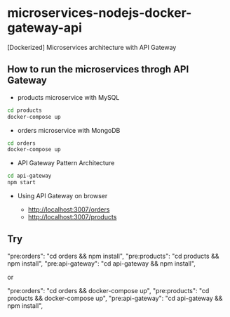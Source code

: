 # microservices-nodejs-docker-gateway-api

[Dockerized] Microservices architecture with API Gateway

## How to run the microservices throgh API Gateway

- products microservice with MySQL

```sh
cd products
docker-compose up
```

- orders microservice with MongoDB

```sh
cd orders
docker-compose up
```

- API Gateway Pattern Architecture

```sh
cd api-gateway
npm start
```

- Using API Gateway on browser

  - <http://localhost:3007/orders>
  - <http://localhost:3007/products>

## Try

"pre:orders": "cd orders && npm install",
"pre:products": "cd products && npm install",
"pre:api-gateway": "cd api-gateway && npm install",

or

"pre:orders": "cd orders && docker-compose up",
"pre:products": "cd products && docker-compose up",
"pre:api-gateway": "cd api-gateway && npm install",
